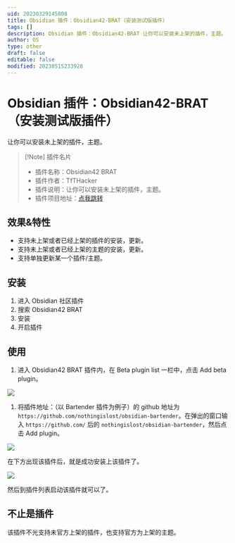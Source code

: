```yaml
---
uid: 20230329145808
title: Obsidian 插件：Obsidian42-BRAT（安装测试版插件）
tags: []
description: Obsidian 插件：Obsidian42-BRAT 让你可以安装未上架的插件，主题。
author: OS
type: other
draft: false
editable: false
modified: 20230515233928
---
```


# Obsidian 插件：Obsidian42-BRAT（安装测试版插件）

让你可以安装未上架的插件，主题。

> [!Note] 插件名片
>
> - 插件名称：Obsidian42 BRAT
> - 插件作者：TfTHacker
> - 插件说明：让你可以安装未上架的插件，主题。
> - 插件项目地址：[点我跳转](https://github.com/TfTHacker/obsidian42-brat)

## 效果&特性

- 支持未上架或者已经上架的插件的安装，更新。
- 支持未上架或者已经上架的主题的安装，更新。
- 支持单独更新某一个插件/主题。

## 安装

1. 进入 Obsidian 社区插件
2. 搜索 Obsidian42 BRAT
3. 安装
4. 开启插件

## 使用

1. 进入 Obsidian42 BRAT 插件内，在 Beta plugin list 一栏中，点击 Add beta plugin。

![](https://cdn.pkmer.cn/images/406f7387103711b0b4fae377422e993f_MD5.png!pkmer)

1. 将插件地址：（以 Bartender 插件为例子）的 github 地址为 `https://github.com/nothingislost/obsidian-bartender`。在弹出的窗口输入 `https://github.com/` 后的 `nothingislost/obsidian-bartender`，然后点击 Add plugin。

![](https://cdn.pkmer.cn/images/913c3d5d0f73854d5a2e05d2b431119b_MD5.png!pkmer)

在下方出现该插件后，就是成功安装上该插件了。

![](https://cdn.pkmer.cn/images/6b0eea1ff526cb5e1248e744ae3104ae_MD5.png!pkmer)

然后到插件列表启动该插件就可以了。

## 不止是插件

该插件不光支持未官方上架的插件，也支持官方为上架的主题。
